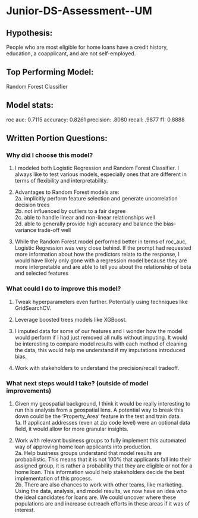 # Junior-DS-Assessment--UM
## Hypothesis:
People who are most eligible for home loans have a credit history, education, a coapplicant, and are not self-employed.

## Top Performing Model:
Random Forest Classifier

## Model stats:
roc auc: 0.7115
accuracy: 0.8261
precision: .8080
recall: .9877
f1: 0.8888

## Written Portion Questions:
### Why did I choose this model?
1. I modeled both Logistic Regression and Random Forest Classifier. I always like to test various models, especially ones that are different in terms of flexibility and interpretability.

2. Advantages to Random Forest models are:  <br>
  2a. implicitly perform feature selection and generate uncorrelation decision trees  <br>
  2b. not influenced by outliers to a fair degree  <br>
  2c. able to handle linear and non-linear relationships well  <br>
  2d. able to generally provide high accuracy and balance the bias-variance trade-off well  <br>
  
3. While the Random Forest model performed better in terms of roc_auc, Logistic Regression was very close behind. If the prompt had requested more information about how the predictors relate to the response, I would have likely only gone with a regression model because they are more interpretable and are able to tell you about the relationship of beta and selected features
### What could I do to improve this model?
1. Tweak hyperparameters even further. Potentially using techniques like GridSearchCV.

2. Leverage boosted trees models like XGBoost.

3. I imputed data for some of our features and I wonder how the model would perform if I had just removed all nulls without imputing. It would be interesting to compare model results with each method of cleaning the data, this would help me understand if my imputations introduced bias.

4. Work with stakeholders to understand the precision/recall tradeoff.
### What next steps would I take? (outside of model improvements)
1. Given my geospatial background, I think it would be really interesting to run this analysis from a geospatial lens. A potential way to break this down could be the ‘Property_Area’ feature in the test and train data.  <br>
  1a. If applicant addresses (even at zip code level) were an optional data field, it would allow for more granular insights.
  
2. Work with relevant business groups to fully implement this automated way of approving home loan applicants into production.  <br>
  2a. Help business groups understand that model results are probabilistic. This means that it is not 100% that applicants fall into their assigned group, it is rather a probability that they are eligible or not for a home loan. This information would help stakeholders decide the best implementation of this process.  <br>
  2b. There are also chances to work with other teams, like marketing. Using the data, analysis, and model results, we now have an idea who the ideal candidates for loans are. We could uncover where these populations are and increase outreach efforts in these areas if it was of interest.
